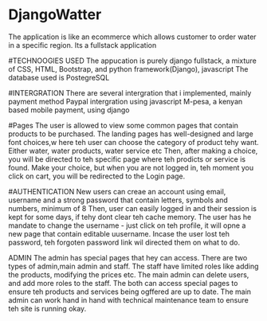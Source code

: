 # DjangoWatter

The application is like an ecommerce which allows customer to order water in a specific region. Its a fullstack application

#TECHNOOGIES USED
The appucation is purely django fullstack, a mixture of CSS, HTML, Bootstrap, and python framework(Django), javascript
The database used is PostegreSQL

#INTERGRATION
There are several intergration that i implemented, mainly payment method
Paypal intergration using javascript
M-pesa, a kenyan based mobile payment, using django

#Pages
The user is allowed to view some common pages that contain products to be purchased. The landing pages has well-designed and large font choices,w here teh user can choose the category of product tehy want. Either water, water products, water service etc
Then, after making a choice, you will be directed to teh specific page where teh prodicts or service is found. 
Make your choice, but when you are not logged in, teh moment you click on cart, you will be redirected to the Login page. 

#AUTHENTICATION
New users can creae an account using email, username and a strong password that contain letters, symbols and numbers, minimum of 8
Then, user can easily logged in and their session is kept for some days, if tehy dont clear teh cache memory.
The user has he mandate to change the username - just click on teh profile, it will opne a new page that contain editable uusername. 
Incase the user lost teh password, teh forgoten password link wil directed them on what to do.

ADMIN
The admin has special pages that hey can access.
There are two types of admin,main admin and staff. The staff have limited roles like adding the products, modifying the prices etc.
The main admin can delete users, and add more roles to the staff.
The both can access special pages to ensure teh products and services being ogffered are up to date.
The main admin can work hand in hand with technical maintenance team to ensure teh site is running okay.


